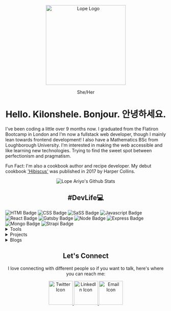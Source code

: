 <p align="center">
  <a href="https://www.lopeariyo.dev/ ">
    <img alt="Lope Logo" src="https://pbs.twimg.com/profile_images/1248697046883762176/A80erP3V_400x400.png" width="250" />
  </a>
    
</p>
<p align="center">She/Her</p>

<h1 align="center">Hello. Kilonshele. Bonjour. 안녕하세요.</h1>

<p>  I've been coding a little over 9 months now. I graduated from the Flatiron Bootcamp in London and I'm now a fullstack web developer, though I mainly lean towards frontend development! I also have a Mathematics BSc from Loughborough University. I'm interested in making the web accessible and like learning new technologies. Trying to find the sweet spot between perfectionism and pragmatism.</p>

<p> Fun Fact: I'm also a cookbook author and recipe developer. My debut cookbook <a href="https://smarturl.it/hibiscus"> 'Hibiscus'</a> was published in 2017 by Harper Collins.</p>

<div align="center" >
  <img alt="Lope Ariyo's Github Stats" src="https://github-readme-stats.vercel.app/api?username=LopeAriyo&show_icons=true&title_color=030e27&icon_color=1EA598&text_color=030e27&bg_color=E2F5F4" >
</div>

<h2 align="center">#DevLife💻</h2>

 <img alt="HTMl Badge" src="https://img.shields.io/badge/html-%23030e27.svg?&style=for-the-badge&logo=html5&logoColor=white"> 
<img alt="CSS Badge" src="https://img.shields.io/badge/css-%23030e27.svg?&style=for-the-badge&logo=css3&logoColor=white">  
<img alt="SaSS Badge" src="https://img.shields.io/badge/scss-%23030e27.svg?&style=for-the-badge&logo=sass&logoColor=white"> 
<img alt="Javascript Badge" src="https://img.shields.io/badge/javascript-%23030e27.svg?&style=for-the-badge&logo=javascript&logoColor=white"> 
<img alt="React Badge" src="https://img.shields.io/badge/react-%23030e27.svg?&style=for-the-badge&logo=react&logoColor=white"> 
<img alt="Gatsby Badge" src="https://img.shields.io/badge/gatsby-%23030e27.svg?&style=for-the-badge&logo=gatsby&logoColor=white"> 
<img alt="Node Badge" src="https://img.shields.io/badge/nodejs-%23030e27.svg?&style=for-the-badge&logo=node.js&logoColor=white"> 
<img alt="Express Badge" src="https://img.shields.io/badge/express-%23030e27.svg?&style=for-the-badge&logo=express.js&logoColor=white"> 
<img alt="Mongo Badge" src="https://img.shields.io/badge/mongodb-%23030e27.svg?&style=for-the-badge&logo=mongodb&logoColor=white"> 
<img alt="Strapi Badge" src="https://img.shields.io/badge/strapi-%23030e27.svg?&style=for-the-badge&logo=strapi&logoColor=white">
<details> 
    <summary>Tools</summary>
    <ul>
        <li>
            <details>
                <summary>Current Learning</summary>
                <ul>
                    <li> A11y practices</li>
                    <li> SEO practices </li>
                </ul>
            </details>
        </li>
        <li>
            <details>
                <summary>Other Tools </summary>
                <ul>
                    <li> VSCode </li>
                    <li> Chrome Dev Tools</li>
                    <li> Axe</li>
                    <li> Postman</li>
                    <li> Netlify</li>
                    <li> Heroku </li>
                </ul>
            </details>
        </li>
    </ul>
</details>

<details>
    <summary>Projects</summary>
    <ul>
      <li>
      <details>
            <summary>Current</summary>
            <h4>Allie - An Accessible Blog Template </h4>
            <p>I'm currently working on creating a food blog template, going back to basics with HTML & CSS and applying accessibility and SEO practices.</p> 
      </details>
      </li>
      <li>
      <details>
            <summary>Future</summary>  
            <h4>Okele - A Restaurant/Supper Club Website </h4>
            <p>I'll be creating a vanilla JS website while experimenting with Tailwind CSS and SaSS. </p> 
      </details>
      </li>
    </ul>
</details>

<details>
    <summary>Blogs</summary>
    <ul>
        <li> 
        <details>
            <summary>Latest</summary>
            <h4><a href="https://dev.to/lopeariyo/an-introduction-to-web-accessibility-3lo1">An Introduction to Web Accessibility </a></h4>
        </details>
        </li>
        <li>
        <details>
            <summary>Popular</summary>
            <h4><a href="https://dev.to/lopeariyo/an-introduction-to-web-accessibility-3lo1">An Introduction to Web Accessibility </a></h4>
        </details>
        </li>
    </ul>
</details>

<h2 align="center" >Let's Connect </h2>
<p align="center"> I love connecting with different people so if you want to talk, here's where you can reach me: </p>
<div align="center">
    <a href="https://twitter.com/lopeariyodev">
        <img alt="Twitter Icon" src="https://cdn4.iconfinder.com/data/icons/a-s-social-set/256/twitter-512.png" width="75" />
    </a>
    <a href="https://www.linkedin.com/in/lopeariyo/">
        <img alt="LinkedIn Icon" src="https://cdn4.iconfinder.com/data/icons/a-s-social-set/256/linkedin-512.png" width="75" />
    </a>
    <a href="https://www.lopeariyo.dev/contact ">
        <img alt="Email Icon" src="https://cdn4.iconfinder.com/data/icons/a-s-social-set/256/mail-512.png" width="75" />
    </a>
</div>
